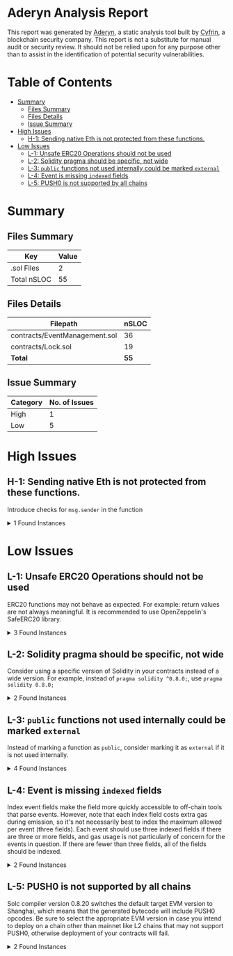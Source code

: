 # Aderyn Analysis Report

This report was generated by [Aderyn](https://github.com/Cyfrin/aderyn), a static analysis tool built by [Cyfrin](https://cyfrin.io), a blockchain security company. This report is not a substitute for manual audit or security review. It should not be relied upon for any purpose other than to assist in the identification of potential security vulnerabilities.
# Table of Contents

- [Summary](#summary)
  - [Files Summary](#files-summary)
  - [Files Details](#files-details)
  - [Issue Summary](#issue-summary)
- [High Issues](#high-issues)
  - [H-1: Sending native Eth is not protected from these functions.](#h-1-sending-native-eth-is-not-protected-from-these-functions)
- [Low Issues](#low-issues)
  - [L-1: Unsafe ERC20 Operations should not be used](#l-1-unsafe-erc20-operations-should-not-be-used)
  - [L-2: Solidity pragma should be specific, not wide](#l-2-solidity-pragma-should-be-specific-not-wide)
  - [L-3: `public` functions not used internally could be marked `external`](#l-3-public-functions-not-used-internally-could-be-marked-external)
  - [L-4: Event is missing `indexed` fields](#l-4-event-is-missing-indexed-fields)
  - [L-5: PUSH0 is not supported by all chains](#l-5-push0-is-not-supported-by-all-chains)


# Summary

## Files Summary

| Key | Value |
| --- | --- |
| .sol Files | 2 |
| Total nSLOC | 55 |


## Files Details

| Filepath | nSLOC |
| --- | --- |
| contracts/EventManagement.sol | 36 |
| contracts/Lock.sol | 19 |
| **Total** | **55** |


## Issue Summary

| Category | No. of Issues |
| --- | --- |
| High | 1 |
| Low | 5 |


# High Issues

## H-1: Sending native Eth is not protected from these functions.

Introduce checks for `msg.sender` in the function

<details><summary>1 Found Instances</summary>


- Found in contracts/EventManagement.sol [Line: 27](contracts/EventManagement.sol#L27)

	```solidity
	    function purchaseTicket(uint256 _eventId) public payable {
	```

</details>



# Low Issues

## L-1: Unsafe ERC20 Operations should not be used

ERC20 functions may not behave as expected. For example: return values are not always meaningful. It is recommended to use OpenZeppelin's SafeERC20 library.

<details><summary>3 Found Instances</summary>


- Found in contracts/EventManagement.sol [Line: 45](contracts/EventManagement.sol#L45)

	```solidity
	    payable(e.organizer).transfer(e.price);
	```

- Found in contracts/EventManagement.sol [Line: 47](contracts/EventManagement.sol#L47)

	```solidity
	        payable(msg.sender).transfer(excess);
	```

- Found in contracts/Lock.sol [Line: 32](contracts/Lock.sol#L32)

	```solidity
	        owner.transfer(address(this).balance);
	```

</details>



## L-2: Solidity pragma should be specific, not wide

Consider using a specific version of Solidity in your contracts instead of a wide version. For example, instead of `pragma solidity ^0.8.0;`, use `pragma solidity 0.8.0;`

<details><summary>2 Found Instances</summary>


- Found in contracts/EventManagement.sol [Line: 2](contracts/EventManagement.sol#L2)

	```solidity
	pragma solidity ^0.8.28;
	```

- Found in contracts/Lock.sol [Line: 2](contracts/Lock.sol#L2)

	```solidity
	pragma solidity ^0.8.0;
	```

</details>



## L-3: `public` functions not used internally could be marked `external`

Instead of marking a function as `public`, consider marking it as `external` if it is not used internally.

<details><summary>4 Found Instances</summary>


- Found in contracts/EventManagement.sol [Line: 17](contracts/EventManagement.sol#L17)

	```solidity
	    function createEvent(string memory _name, uint256 _date, uint256 _price, uint256 _ticketCount) public {
	```

- Found in contracts/EventManagement.sol [Line: 22](contracts/EventManagement.sol#L22)

	```solidity
	    function getEvent(uint256 _eventId) public view returns (string memory, uint256, uint256, uint256) {
	```

- Found in contracts/EventManagement.sol [Line: 27](contracts/EventManagement.sol#L27)

	```solidity
	    function purchaseTicket(uint256 _eventId) public payable {
	```

- Found in contracts/Lock.sol [Line: 23](contracts/Lock.sol#L23)

	```solidity
	    function withdraw() public {
	```

</details>



## L-4: Event is missing `indexed` fields

Index event fields make the field more quickly accessible to off-chain tools that parse events. However, note that each index field costs extra gas during emission, so it's not necessarily best to index the maximum allowed per event (three fields). Each event should use three indexed fields if there are three or more fields, and gas usage is not particularly of concern for the events in question. If there are fewer than three fields, all of the fields should be indexed.

<details><summary>2 Found Instances</summary>


- Found in contracts/EventManagement.sol [Line: 55](contracts/EventManagement.sol#L55)

	```solidity
	event TicketPurchased(uint256 indexed eventId, address indexed buyer, uint256 price);
	```

- Found in contracts/Lock.sol [Line: 11](contracts/Lock.sol#L11)

	```solidity
	    event Withdrawal(uint amount, uint when);
	```

</details>



## L-5: PUSH0 is not supported by all chains

Solc compiler version 0.8.20 switches the default target EVM version to Shanghai, which means that the generated bytecode will include PUSH0 opcodes. Be sure to select the appropriate EVM version in case you intend to deploy on a chain other than mainnet like L2 chains that may not support PUSH0, otherwise deployment of your contracts will fail.

<details><summary>2 Found Instances</summary>


- Found in contracts/EventManagement.sol [Line: 2](contracts/EventManagement.sol#L2)

	```solidity
	pragma solidity ^0.8.28;
	```

- Found in contracts/Lock.sol [Line: 2](contracts/Lock.sol#L2)

	```solidity
	pragma solidity ^0.8.0;
	```

</details>



